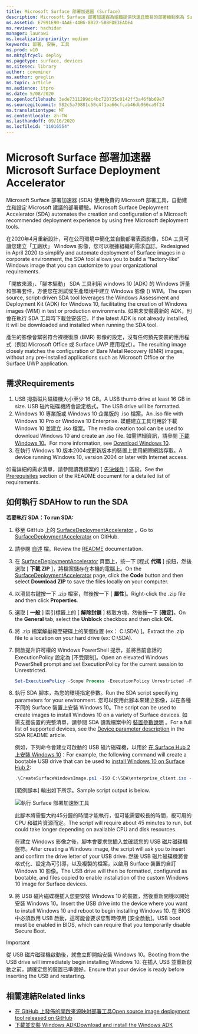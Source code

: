 ```yaml
---
title: Microsoft Surface 部署加速器 (Surface)
description: Microsoft Surface 部署加速器為組織提供快速且簡易的部署機制來為 Surface 裝置重新安裝映像。
ms.assetid: E7991E90-4AAE-44B6-8822-58BFDE3EADE4
ms.reviewer: hachidan
manager: laurawi
ms.localizationpriority: medium
keywords: 部署, 安裝, 工具
ms.prod: w10
ms.mktglfcycl: deploy
ms.pagetype: surface, devices
ms.sitesec: library
author: coveminer
ms.author: greglin
ms.topic: article
ms.audience: itpro
ms.date: 5/08/2020
ms.openlocfilehash: 3ede7311289dc4bc720735c0142ff3a46fbb69e7
ms.sourcegitcommit: 582c5a79881c58c4f1aa66cfcab46db966ca9f24
ms.translationtype: MT
ms.contentlocale: zh-TW
ms.lasthandoff: 09/16/2020
ms.locfileid: "11016554"
---
```

# <span data-ttu-id="081eb-104">Microsoft Surface 部署加速器</span><span class="sxs-lookup"><span data-stu-id="081eb-104">Microsoft Surface Deployment Accelerator</span></span>

<span data-ttu-id="081eb-105">Microsoft Surface 部署加速器 (SDA) 使用免費的 Microsoft 部署工具，自動建立和設定 Microsoft 建議的部署體驗。</span><span class="sxs-lookup"><span data-stu-id="081eb-105">Microsoft Surface Deployment Accelerator (SDA) automates the creation and configuration of a Microsoft recommended deployment experience by using free Microsoft deployment tools.</span></span>

<span data-ttu-id="081eb-106">在2020年4月重新設計，可在公司環境中簡化並自動部署表面影像，SDA 工具可讓您建立「工廠狀」 Windows 影像，您可以根據組織的需求自訂。</span><span class="sxs-lookup"><span data-stu-id="081eb-106">Redesigned in April 2020 to simplify and automate deployment of Surface images in a corporate environment, the SDA tool allows you to build a “factory-like” Windows image that you can customize to your organizational requirements.</span></span>

<span data-ttu-id="081eb-107">「開放來源」、「腳本驅動」 SDA 工具利用 windows 10 (ADK) 的 Windows 評量和部署套件，方便您在測試或生產環境中建立 Windows 影像 () WIM。</span><span class="sxs-lookup"><span data-stu-id="081eb-107">The open source, script-driven SDA tool leverages the Windows Assessment and Deployment Kit (ADK) for Windows 10, facilitating the creation of Windows images (WIM) in test or production environments.</span></span> <span data-ttu-id="081eb-108">如果未安裝最新的 ADK，則會在執行 SDA 工具時下載並安裝它。</span><span class="sxs-lookup"><span data-stu-id="081eb-108">If the latest ADK is not already installed, it will be downloaded and installed when running the SDA tool.</span></span>

<span data-ttu-id="081eb-109">產生的影像會緊密符合裸機復原 (BMR) 影像的設定，沒有任何預先安裝的應用程式（例如 Microsoft Office 或 Surface UWP 應用程式）。</span><span class="sxs-lookup"><span data-stu-id="081eb-109">The resulting image closely matches the configuration of Bare Metal Recovery (BMR) images, without any pre-installed applications such as Microsoft Office or the Surface UWP application.</span></span>

## <span data-ttu-id="081eb-110">需求</span><span class="sxs-lookup"><span data-stu-id="081eb-110">Requirements</span></span>

1. <span data-ttu-id="081eb-111">USB 拇指磁片磁碟機大小至少 16 GB。</span><span class="sxs-lookup"><span data-stu-id="081eb-111">A USB thumb drive at least 16 GB in size.</span></span> <span data-ttu-id="081eb-112">USB 磁片磁碟機將會設定格式。</span><span class="sxs-lookup"><span data-stu-id="081eb-112">The USB drive will be formatted.</span></span>
2. <span data-ttu-id="081eb-113">Windows 10 專業版或 Windows 10 企業版的 .iso 檔案。</span><span class="sxs-lookup"><span data-stu-id="081eb-113">An .iso file with Windows 10 Pro or Windows 10 Enterprise.</span></span> <span data-ttu-id="081eb-114">媒體建立工具可用於下載 Windows 10 並建立 .iso 檔案。</span><span class="sxs-lookup"><span data-stu-id="081eb-114">The media creation tool can be used to download Windows 10 and create an .iso file.</span></span> <span data-ttu-id="081eb-115">如需詳細資訊，請參閱 [下載 Windows 10](https://www.microsoft.com/software-download/windows10)。</span><span class="sxs-lookup"><span data-stu-id="081eb-115">For more information, see [Download Windows 10](https://www.microsoft.com/software-download/windows10).</span></span>
3. <span data-ttu-id="081eb-116">在執行 Windows 10 版本2004或更新版本的裝置上使用網際網路存取。</span><span class="sxs-lookup"><span data-stu-id="081eb-116">A device running Windows 10, version 2004 or later with Internet access.</span></span>

<span data-ttu-id="081eb-117">如需詳細的需求清單，請參閱讀我檔案的 [ [先決條件](https://github.com/microsoft/SurfaceDeploymentAccelerator/blob/master/README.md#prerequisites) ] 區段。</span><span class="sxs-lookup"><span data-stu-id="081eb-117">See the [Prerequisites](https://github.com/microsoft/SurfaceDeploymentAccelerator/blob/master/README.md#prerequisites) section of the README document for a detailed list of requirements.</span></span>

## <span data-ttu-id="081eb-118">如何執行 SDA</span><span class="sxs-lookup"><span data-stu-id="081eb-118">How to run the SDA</span></span>

**<span data-ttu-id="081eb-119">若要執行 SDA：</span><span class="sxs-lookup"><span data-stu-id="081eb-119">To run SDA:</span></span>**

1. <span data-ttu-id="081eb-120">移至 GitHub 上的 [SurfaceDeploymentAccelerator](https://github.com/microsoft/SurfaceDeploymentAccelerator) 。</span><span class="sxs-lookup"><span data-stu-id="081eb-120">Go to [SurfaceDeploymentAccelerator](https://github.com/microsoft/SurfaceDeploymentAccelerator) on GitHub.</span></span> 
2. <span data-ttu-id="081eb-121">請參閱 [自述](https://github.com/microsoft/SurfaceDeploymentAccelerator/blob/master/README.md) 檔。</span><span class="sxs-lookup"><span data-stu-id="081eb-121">Review the [README](https://github.com/microsoft/SurfaceDeploymentAccelerator/blob/master/README.md) documentation.</span></span>
3. <span data-ttu-id="081eb-122">在 [SurfaceDeploymentAccelerator](https://github.com/microsoft/SurfaceDeploymentAccelerator) 頁面上，按一下 [程式 **代碼** ] 按鈕，然後選取 [ **下載 ZIP** ]，將檔案儲存在本機的電腦上。</span><span class="sxs-lookup"><span data-stu-id="081eb-122">On the [SurfaceDeploymentAccelerator](https://github.com/microsoft/SurfaceDeploymentAccelerator) page, click the **Code** button and then select **Download ZIP** to save the files locally on your computer.</span></span>
4. <span data-ttu-id="081eb-123">以滑鼠右鍵按一下 .zip 檔案，然後按一下 [ **屬性**]。</span><span class="sxs-lookup"><span data-stu-id="081eb-123">Right-click the .zip file and then click **Properties**.</span></span>
5. <span data-ttu-id="081eb-124">選取 [ **一般** ] 索引標籤上的 [ **解除封鎖** ] 核取方塊，然後按一下 **[確定]**。</span><span class="sxs-lookup"><span data-stu-id="081eb-124">On the **General** tab, select the **Unblock** checkbox and then click **OK**.</span></span>
6. <span data-ttu-id="081eb-125">將 .zip 檔案解壓縮至硬碟上的某個位置 (ex： C:\SDA) ]。</span><span class="sxs-lookup"><span data-stu-id="081eb-125">Extract the .zip file to a location on your hard drive (ex: C:\SDA).</span></span>
7. <span data-ttu-id="081eb-126">開啟提升許可權的 Windows PowerShell 提示，並將目前會話的 ExecutionPolicy 設定為 [不受限制]。</span><span class="sxs-lookup"><span data-stu-id="081eb-126">Open an elevated Windows PowerShell prompt and set ExecutionPolicy for the current session to Unrestricted.</span></span>

    ```powershell
    Set-ExecutionPolicy -Scope Process -ExecutionPolicy Unrestricted -Force
    ```
8. <span data-ttu-id="081eb-127">執行 SDA 腳本，為您的環境指定參數。</span><span class="sxs-lookup"><span data-stu-id="081eb-127">Run the SDA script specifying parameters for your environment.</span></span> <span data-ttu-id="081eb-128">您可以使用此腳本來建立影像，以在各種不同的 Surface 裝置上安裝 Windows 10。</span><span class="sxs-lookup"><span data-stu-id="081eb-128">The script can be used to create images to install Windows 10 on a variety of Surface devices.</span></span> <span data-ttu-id="081eb-129">如需支援裝置的完整清單，請參閱 SDA 讀我檔案中的 [裝置參數說明](https://github.com/microsoft/SurfaceDeploymentAccelerator/blob/master/README.md#full-parameter-documentation) 。</span><span class="sxs-lookup"><span data-stu-id="081eb-129">For a full list of supported devices, see the [Device parameter description](https://github.com/microsoft/SurfaceDeploymentAccelerator/blob/master/README.md#full-parameter-documentation) in the SDA README article.</span></span> 

    <span data-ttu-id="081eb-130">例如，下列命令會建立可啟動的 USB 磁片磁碟機，以用於 [在 Surface Hub 2 上安裝 Windows 10](https://docs.microsoft.com/surface-hub/surface-hub-2s-migrate-os)：</span><span class="sxs-lookup"><span data-stu-id="081eb-130">For example, the following command will create a bootable USB drive that can be used to [install Windows 10 on Surface Hub 2](https://docs.microsoft.com/surface-hub/surface-hub-2s-migrate-os):</span></span>

    ```powershell
    .\CreateSurfaceWindowsImage.ps1 -ISO C:\SDA\enterprise_client.iso -OSSKU Enterprise -DestinationFolder C:\Output -Device SurfaceHub2 -CreateUSB $True
    ```
    <span data-ttu-id="081eb-131">[範例腳本] 輸出如下所示。</span><span class="sxs-lookup"><span data-stu-id="081eb-131">Sample script output is below.</span></span>

   ![執行 Surface 部署加速器工具](images/sda1.png)

    <span data-ttu-id="081eb-133">此腳本將需要大約45分鐘的時間才能執行，但可能需要較長的時間，視可用的 CPU 和磁片資源而定。</span><span class="sxs-lookup"><span data-stu-id="081eb-133">The script will require about 45 minutes to run, but could take longer depending on available CPU and disk resources.</span></span> 

    <span data-ttu-id="081eb-134">在建立 Windows 影像之後，腳本會要求您插入並確認您的 USB 磁片磁碟機盤符。</span><span class="sxs-lookup"><span data-stu-id="081eb-134">After creating a Windows image, the script will ask you to insert and confirm the drive letter of your USB drive.</span></span> <span data-ttu-id="081eb-135">然後 USB 磁片磁碟機將會格式化、設定為可引導，以及複製的檔案，以啟用 Surface 裝置的自訂 Windows 10 影像。</span><span class="sxs-lookup"><span data-stu-id="081eb-135">The USB drive will then be formatted, configured as bootable, and files copied to enable installation of the custom Windows 10 image for Surface devices.</span></span>

9. <span data-ttu-id="081eb-136">將 USB 磁片磁碟機插入您要安裝 Windows 10 的裝置，然後重新開機以開始安裝 Windows 10。</span><span class="sxs-lookup"><span data-stu-id="081eb-136">Insert the USB drive into the device where you want to install Windows 10 and reboot to begin installing Windows 10.</span></span> <span data-ttu-id="081eb-137">在 BIOS 中必須啟用 USB 啟動，這可能會要求您暫時停用 [安全啟動]。</span><span class="sxs-lookup"><span data-stu-id="081eb-137">USB boot must be enabled in BIOS, which can require that you temporarily disable Secure Boot.</span></span>

> [!IMPORTANT]
> <span data-ttu-id="081eb-138">從 USB 磁片磁碟機啟動後，就會立即開始安裝 Windows 10。</span><span class="sxs-lookup"><span data-stu-id="081eb-138">Booting from the USB drive will immediately begin installing Windows 10.</span></span> <span data-ttu-id="081eb-139">在插入 USB 並重新啟動之前，請確定您的裝置已準備好。</span><span class="sxs-lookup"><span data-stu-id="081eb-139">Ensure that your device is ready before inserting the USB and restarting.</span></span> 

## <span data-ttu-id="081eb-140">相關連結</span><span class="sxs-lookup"><span data-stu-id="081eb-140">Related links</span></span>

 - [<span data-ttu-id="081eb-141">在 GitHub 上發佈的開啟來源映射部署工具</span><span class="sxs-lookup"><span data-stu-id="081eb-141">Open source image deployment tool released on GitHub</span></span>](https://techcommunity.microsoft.com/t5/surface-it-pro-blog/open-source-image-deployment-tool-released-on-github/ba-p/1314115)
 - [<span data-ttu-id="081eb-142">下載並安裝 Windows ADK</span><span class="sxs-lookup"><span data-stu-id="081eb-142">Download and install the Windows ADK</span></span>](https://docs.microsoft.com/windows-hardware/get-started/adk-install)
